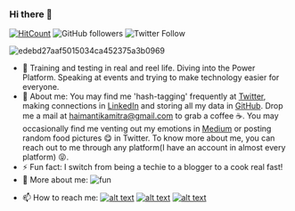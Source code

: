 ### Hi there 👋

[![HitCount](http://hits.dwyl.com/Haimantika/Haimantika.svg)](http://hits.dwyl.com/Haimantika/Haimantika) <img alt="GitHub followers" src="https://img.shields.io/github/followers/Haimantika?style=social"> ![Twitter Follow](https://img.shields.io/twitter/follow/HaimantikaM?style=social)



![edebd27aaf5015034ca452375a3b0969](https://user-images.githubusercontent.com/32809211/87786036-e7cdfa80-c856-11ea-9190-f4106d1fbc43.gif)

- 🔭 Training and testing in real and reel life. Diving into the Power Platform. Speaking at events and trying to make technology easier for everyone.
- 🤔 About me: You may find me 'hash-tagging' frequently at [Twitter](https://twitter.com/HaimantikaM), making connections in [LinkedIn](https://www.linkedin.com/in/haimantika-mitra-3b8a9b160/) and storing all my data in [GitHub](https://github.com/Haimantika). Drop me a mail at haimantikamitra@gmail.com to grab a coffee :coffee:. You may occasionally find me venting out my emotions in [Medium](https://medium.com/@haimantikamitra) or posting random food pictures :yum: in Twitter. To know more about me, you can reach out to me through any platform(I have an account in almost every platform) :stuck_out_tongue_closed_eyes:.
- ⚡ Fun fact: I switch from being a techie to a blogger to a cook real fast!
- :woman: More about me: ![fun](https://user-images.githubusercontent.com/32809211/87785689-3af37d80-c856-11ea-91c7-ef17fa532203.png)

<!-- Please don't remove this: Grab your social icons from https://github.com/carlsednaoui/gitsocial -->

<!-- display the social media buttons in your README -->
- 📫 How to reach me: [![alt text][1.1]][1]
[![alt text][2.1]][2]
[![alt text][6.1]][6]



<!-- links to social media icons -->
<!-- no need to change these -->

<!-- icons with padding -->

[1.1]: http://i.imgur.com/tXSoThF.png (twitter icon with padding)
[2.1]: http://i.imgur.com/P3YfQoD.png (facebook icon with padding)
[6.1]: http://i.imgur.com/0o48UoR.png (github icon with padding)



<!-- links to your social media accounts -->
<!-- update these accordingly -->

[1]: https://twitter.com/HaimantikaM
[2]: https://www.facebook.com/haimantika.mitra
[6]: https://github.com/Haimantika

<!-- Please don't remove this: Grab your social icons from https://github.com/carlsednaoui/gitsocial -->
